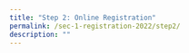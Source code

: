 ```yaml
---
title: "Step 2: Online Registration"
permalink: /sec-1-registration-2022/step2/
description: ""
---
```

